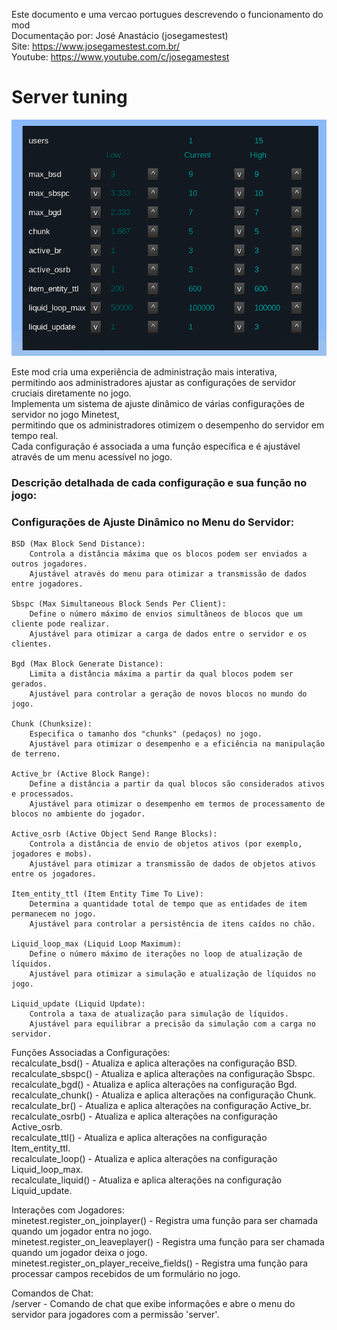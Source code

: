 Este documento e uma vercao portugues descrevendo o funcionamento do mod<br>
Documentação por: José Anastácio (josegamestest)<br>
Site: https://www.josegamestest.com.br/<br>
Youtube: https://www.youtube.com/c/josegamestest<br>

# Server tuning #

![image](https://raw.githubusercontent.com/doyousketch2/server_tuning/master/screenshot.png)  

Este mod cria uma experiência de administração mais interativa,<br>
permitindo aos administradores ajustar as configurações de servidor cruciais diretamente no jogo.<br>
Implementa um sistema de ajuste dinâmico de várias configurações de servidor no jogo Minetest, <br>
permitindo que os administradores otimizem o desempenho do servidor em tempo real. <br>
Cada configuração é associada a uma função específica e é ajustável através de um menu acessível no jogo. 

### Descrição detalhada de cada configuração e sua função no jogo: ###
### Configurações de Ajuste Dinâmico no Menu do Servidor: ###

    BSD (Max Block Send Distance):
        Controla a distância máxima que os blocos podem ser enviados a outros jogadores.
        Ajustável através do menu para otimizar a transmissão de dados entre jogadores.

    Sbspc (Max Simultaneous Block Sends Per Client):
        Define o número máximo de envios simultâneos de blocos que um cliente pode realizar.
        Ajustável para otimizar a carga de dados entre o servidor e os clientes.

    Bgd (Max Block Generate Distance):
        Limita a distância máxima a partir da qual blocos podem ser gerados.
        Ajustável para controlar a geração de novos blocos no mundo do jogo.

    Chunk (Chunksize):
        Especifica o tamanho dos "chunks" (pedaços) no jogo.
        Ajustável para otimizar o desempenho e a eficiência na manipulação de terreno.

    Active_br (Active Block Range):
        Define a distância a partir da qual blocos são considerados ativos e processados.
        Ajustável para otimizar o desempenho em termos de processamento de blocos no ambiente do jogador.

    Active_osrb (Active Object Send Range Blocks):
        Controla a distância de envio de objetos ativos (por exemplo, jogadores e mobs).
        Ajustável para otimizar a transmissão de dados de objetos ativos entre os jogadores.

    Item_entity_ttl (Item Entity Time To Live):
        Determina a quantidade total de tempo que as entidades de item permanecem no jogo.
        Ajustável para controlar a persistência de itens caídos no chão.

    Liquid_loop_max (Liquid Loop Maximum):
        Define o número máximo de iterações no loop de atualização de líquidos.
        Ajustável para otimizar a simulação e atualização de líquidos no jogo.

    Liquid_update (Liquid Update):
        Controla a taxa de atualização para simulação de líquidos.
        Ajustável para equilibrar a precisão da simulação com a carga no servidor.

Funções Associadas a Configurações:<br>
    recalculate_bsd() - Atualiza e aplica alterações na configuração BSD.<br>
    recalculate_sbspc() - Atualiza e aplica alterações na configuração Sbspc.<br>
    recalculate_bgd() - Atualiza e aplica alterações na configuração Bgd.<br>
    recalculate_chunk() - Atualiza e aplica alterações na configuração Chunk.<br>
    recalculate_br() - Atualiza e aplica alterações na configuração Active_br.<br>
    recalculate_osrb() - Atualiza e aplica alterações na configuração Active_osrb.<br>
    recalculate_ttl() - Atualiza e aplica alterações na configuração Item_entity_ttl.<br>
    recalculate_loop() - Atualiza e aplica alterações na configuração Liquid_loop_max.<br>
    recalculate_liquid() - Atualiza e aplica alterações na configuração Liquid_update.<br>

Interações com Jogadores:<br>
    minetest.register_on_joinplayer() - Registra uma função para ser chamada quando um jogador entra no jogo.<br>
    minetest.register_on_leaveplayer() - Registra uma função para ser chamada quando um jogador deixa o jogo.<br>
    minetest.register_on_player_receive_fields() - Registra uma função para processar campos recebidos de um formulário no jogo.<br>

Comandos de Chat:<br>
    /server - Comando de chat que exibe informações e abre o menu do servidor para jogadores com a permissão 'server'.

